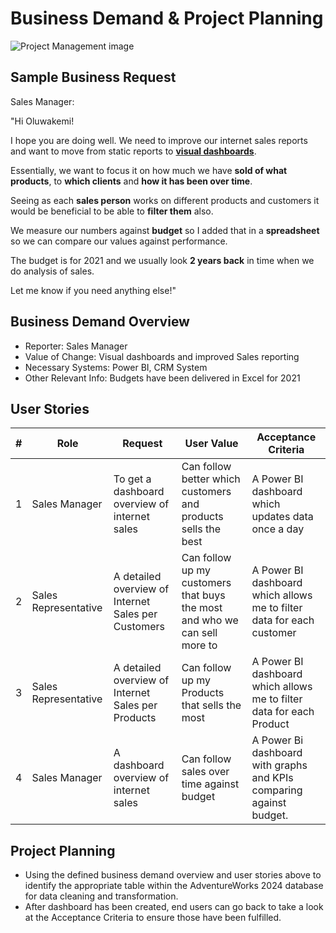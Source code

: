 # Business Demand & Project Planning

<img src="https://retaintechnologies.com/wp-content/uploads/2020/04/Project-Management-Mantenimiento-1.jpg" alt="Project Management image" />


## Sample Business Request

Sales Manager:

"Hi Oluwakemi!

I hope you are doing well. We need to improve our internet sales reports and want to move from static reports to <u>**visual dashboards**</u>.

Essentially, we want to focus it on how much we have **sold of what products**, to **which clients** and **how it has been over time**.

Seeing as each **sales person** works on different products and customers it would be beneficial to be able to **filter them** also.

We measure our numbers against **budget** so I added that in a **spreadsheet** so we can compare our values against performance. 

The budget is for 2021 and we usually look **2 years back** in time when we do analysis of sales.

Let me know if you need anything else!"


## Business Demand Overview

* Reporter: Sales Manager
* Value of Change: Visual dashboards and improved Sales reporting
* Necessary Systems: Power BI, CRM System
* Other Relevant Info: Budgets have been delivered in Excel for 2021


## User Stories

| # | Role | Request | User Value | Acceptance Criteria |
| ------------- | ------------- | ------------- | ------------- | ------------- |
| 1 | Sales Manager | To get a dashboard overview of internet sales | Can follow better which customers and products sells the best | A Power BI dashboard which updates data once a day |
| 2 | Sales Representative | A detailed overview of Internet Sales per Customers | Can follow up my customers that buys the most and who we can sell more to | A Power BI dashboard which allows me to filter data for each customer |
| 3 | Sales Representative | A detailed overview of Internet Sales per Products | Can follow up my Products that sells the most | A Power BI dashboard which allows me to filter data for each Product |
| 4 | Sales Manager | A dashboard overview of internet sales | Can follow sales over time against budget | A Power Bi dashboard with graphs and KPIs comparing against budget. |


## Project Planning

* Using the defined business demand overview and user stories above to identify the appropriate table within the AdventureWorks 2024 database for data cleaning and transformation.
* After dashboard has been created, end users can go back to take a look at the Acceptance Criteria to ensure those have been fulfilled. 
